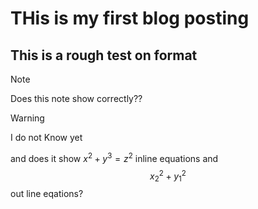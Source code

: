 # THis is my first blog posting 

## This is a rough test on format

> [!NOTE]
> Does this note show correctly??

> [!WARNING]
> I do not Know yet


and does it show $x^2+y^3=z^2$ inline equations and\
$${x_2}^2+{y_1}^2$$ out line eqations?
